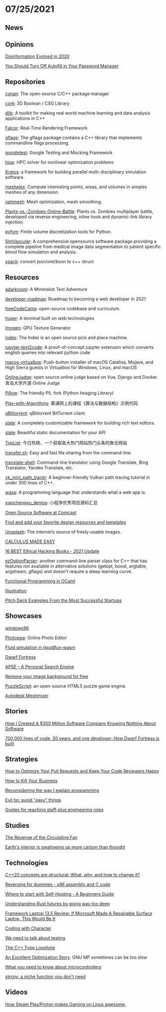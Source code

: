 # 07/25/2021

## News


## Opinions
[Disinformation Evolved in 2020](https://www.brookings.edu/techstream/how-disinformation-evolved-in-2020/)

[You Should Turn Off Autofill in Your Password Manager](https://www.howtogeek.com/338209/you-should-turn-off-autofill-in-your-password-manager/)

## Repositories
[conan](https://github.com/conan-io/conan): The open-source C/C++ package manager

[cork](https://github.com/gilbo/cork): 3D Boolean / CSG Library

[dlib](https://github.com/davisking/dlib): A toolkit for making real world machine learning and data analysis applications in C++

[Falcor](https://github.com/NVIDIAGameWorks/Falcor): Real-Time Rendering Framework

[gflags](https://github.com/gflags/gflags): The gflags package contains a C++ library that implements commandline flags processing.

[googletest](https://github.com/google/googletest): Google Testing and Mocking Framework

[hiop](https://github.com/LLNL/hiop): HPC solver for nonlinear optimization problems

[Kratos](https://github.com/KratosMultiphysics/Kratos): a framework for building parallel multi-disciplinary simulation software.

[meshplex](https://github.com/nschloe/meshplex): Compute interesting points, areas, and volumes in simplex meshes of any dimension.

[optimesh](https://github.com/nschloe/optimesh): Mesh optimization, mesh smoothing.

[Plants-vs.-Zombies-Online-Battle](https://github.com/czs108/Plants-vs.-Zombies-Online-Battle): Plants vs. Zombies multiplayer battle, developed via reverse engineering, inline hook and dynamic-link library injection.

[pyfvm](https://github.com/nschloe/pyfvm): Finite volume discretization tools for Python.

[SimVascular](https://github.com/SimVascular/SimVascular): A comprehensive opensource software package providing a complete pipeline from medical image data segmentation to patient specific blood flow simulation and analysis.

[xpack](https://github.com/xyz347/xpack): convert json/xml/bson to c++ struct

## Resources
[adarkroom](https://github.com/doublespeakgames/adarkroom): A Minimalist Text Adventure

[developer-roadmap](https://github.com/kamranahmedse/developer-roadmap): Roadmap to becoming a web developer in 2021

[freeCodeCamp](https://github.com/freeCodeCamp/freeCodeCamp): open-source codebase and curriculum.

[hyper](https://github.com/vercel/hyper): A terminal built on web technologies

[Imogen](https://github.com/CedricGuillemet/Imogen): GPU Texture Generator

[index](https://github.com/index-machines/index): The Index is an open source pick and place machine.

[jupyter-text2code](https://github.com/deepklarity/jupyter-text2code): A proof-of-concept jupyter extension which converts english queries into relevant python code

[macos-virtualbox](https://github.com/myspaghetti/macos-virtualbox): Push-button installer of macOS Catalina, Mojave, and High Sierra guests in Virtualbox for Windows, Linux, and macOS

[OnlineJudge](https://github.com/QingdaoU/OnlineJudge): open source online judge based on Vue, Django and Docker. 青岛大学开源 Online Judge

[Pillow](https://github.com/python-pillow/Pillow): The friendly PIL fork (Python Imaging Library)

[Play-with-Algorithms](https://github.com/liuyubobobo/Play-with-Algorithms): 慕课网上的课程《算法与数据结构》示例代码

[qBittorrent](https://github.com/qbittorrent/qBittorrent): qBittorrent BitTorrent client

[slate](https://github.com/ianstormtaylor/slate): A completely customizable framework for building rich text editors.

[slate](https://github.com/slatedocs/slate): Beautiful static documentation for your API

[TopList](https://github.com/tophubs/TopList): 今日热榜，一个获取各大热门网站热门头条的聚合网站

[transfer.sh](https://github.com/dutchcoders/transfer.sh): Easy and fast file sharing from the command-line.

[translate-shell](https://github.com/soimort/translate-shell): Command-line translator using Google Translate, Bing Translator, Yandex.Translate, etc.

[vk_mini_path_tracer](https://github.com/nvpro-samples/vk_mini_path_tracer): A beginner-friendly Vulkan path tracing tutorial in under 300 lines of C++.

[wasp](https://github.com/wasp-lang/wasp): A programming language that understands what a web app is.

[xiaochengxu_demos](https://github.com/qiushi123/xiaochengxu_demos): 小程序优秀项目源码汇总

[Open Source Software at Comcast](https://comcast.github.io/)

[Find and add your favorite design resources and templates](https://designcrops.com/)

[Unsplash](https://unsplash.com/): The internet’s source of freely-usable images.

[CALCULUS MADE EASY](http://calculusmadeeasy.org/)

[16 BEST Ethical Hacking Books - 2021 Update](https://www.guru99.com/best-ethical-hacking-books.html)

[ezOptionParser](http://ezoptionparser.sourceforge.net/): another command-line parser class for C++ that has features not available in alternative solutions (getopt, boost, argtable, argstream, gflags) and doesn't require a steep learning curve.

[Functional Programming in OCaml](https://www.cs.cornell.edu/courses/cs3110/2021sp/textbook/)

[Illustration](https://www.uihut.com/illustration/illustration)

[Pitch Deck Examples From the Most Successful Startups](https://www.pitchdeckhunt.com/)

## Showcases
[windows96](https://windows96.net/)

[Photopea](https://www.photopea.com/): Online Photo Editor

[Fluid simulation in liquidfun-wasm](https://birchlabs.co.uk/liquidfun-wasm/)

[Dwarf Fortress](http://www.bay12games.com/dwarves/index.html)

[APSE – A Personal Search Engine](https://apse.io/)

[Remove your image background for free](https://www.photoroom.com/background-remover/)

[PuzzleScript](https://www.puzzlescript.net/): an open-source HTML5 puzzle game engine.

[Autodesk Meshmixer](https://www.meshmixer.com/)

## Stories
[How I Created A $350 Million Software Company Knowing Nothing About Software](https://techcrunch.com/2015/12/26/how-i-created-a-350m-software-company-knowing-nothing-about-software/)

[700,000 lines of code, 20 years, and one developer: How Dwarf Fortress is built](https://stackoverflow.blog/2021/07/28/700000-lines-of-code-20-years-and-one-developer-how-dwarf-fortress-is-built/)

## Strategies
[How to Optimize Your Pull Requests and Keep Your Code Reviewers Happy](https://www.freecodecamp.org/news/optimize-pull-requests-for-reviewer-happiness/)

[How to Kill Your Business](https://thebootstrappedfounder.com/how-to-kill-your-business/)

[Reconsidering the way I explain programming](https://blog.frantic.im/all/explain-programming/)

[Evil tip: avoid "easy" things](http://yosefk.com/blog/evil-tip-avoid-easy-things.html)

[Guides for reaching staff-plus engineering roles](https://staffeng.com/guides/)

## Studies
[The Revenge of the Circulating Fan](https://www.lowtechmagazine.com/2014/09/circulating-fans-air-conditioning.html)

[Earth's interior is swallowing up more carbon than thought](https://phys.org/news/2021-07-earth-interior-swallowing-carbon-thought.html)

## Technologies
[C++20 concepts are structural: What, why, and how to change it?](https://www.foonathan.net/2021/07/concepts-structural-nominal/)

[Reversing for dummies - x86 assembly and C code](https://0x41.cf/reversing/2021/07/21/reversing-x86-and-c-code-for-beginners.html)

[Where to start with Self-Hosting - A Beginners Guide](https://cyberhost.uk/getting-started/)

[Understanding Rust futures by going way too deep](https://fasterthanli.me/articles/understanding-rust-futures-by-going-way-too-deep)

[Framework Laptop 13.5 Review: If Microsoft Made A Repairable Surface Laptop, This Would Be It](https://www.notebookcheck.net/Framework-Laptop-13-5-Review-If-Microsoft-Made-A-Repairable-Surface-Laptop-This-Would-Be-It.551850.0.html)

[Coding with Character](https://realdougwilson.com/writing/coding-with-character)

[We need to talk about testing](https://dannorth.net/2021/07/26/we-need-to-talk-about-testing/)

[The C++ Type Loophole](http://alexpolt.github.io/type-loophole.html)

[An Excellent Optimization Story](https://www.nu42.com/2016/01/excellent-optimization-story.html): GNU MP sometimes can be too slow

[What you need to know about microcontrollers](https://blog.toit.io/what-you-need-to-know-about-microcontrollers-5fabd6d5b019)

[strcpy: a niche function you don't need](https://nullprogram.com/blog/2021/07/30/)

## Videos
[How Steam Play/Proton makes Gaming on Linux awesome.](https://www.youtube.com/watch?v=K9khdYpMI5s)
